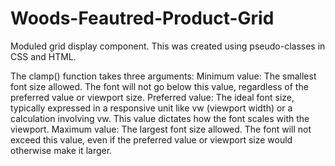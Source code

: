# Woods-Feautred-Product-Grid
Moduled grid display component. This was created using pseudo-classes in CSS and HTML. 





The clamp() function takes three arguments:
    Minimum value:
    The smallest font size allowed. The font will not go below this value, regardless of the preferred value or viewport size.
    Preferred value:
    The ideal font size, typically expressed in a responsive unit like vw (viewport width) or a calculation involving vw. This value dictates how the font scales with the viewport.
    Maximum value:
    The largest font size allowed. The font will not exceed this value, even if the preferred value or viewport size would otherwise make it larger.
